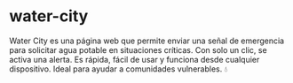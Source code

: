 # water-city
Water City es una página web que permite enviar una señal de emergencia para solicitar agua potable en situaciones críticas. Con solo un clic, se activa una alerta. Es rápida, fácil de usar y funciona desde cualquier dispositivo. Ideal para ayudar a comunidades vulnerables. 💧
